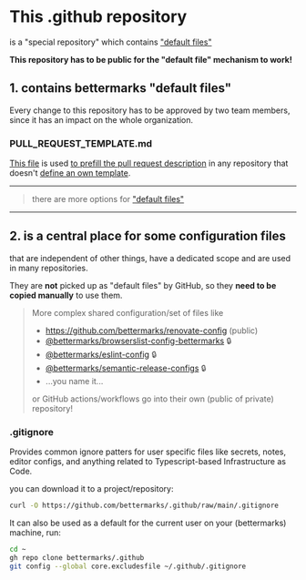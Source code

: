 # This .github repository

is a "special repository" 
which contains ["default files"](https://docs.github.com/en/github/building-a-strong-community/creating-a-default-community-health-file)

**This repository has to be public for the "default file" mechanism to work!**

## 1. contains bettermarks "default files"

Every change to this repository has to be approved by two team members,
since it has an impact on the whole organization.

### PULL_REQUEST_TEMPLATE.md

[This file](https://github.com/bettermarks/.github/blob/main/PULL_REQUEST_TEMPLATE.md) is used 
[to prefill the pull request description](https://docs.github.com/en/communities/using-templates-to-encourage-useful-issues-and-pull-requests/about-issue-and-pull-request-templates#pull-request-templates) 
in any repository that doesn't [define an own template](https://docs.github.com/en/communities/using-templates-to-encourage-useful-issues-and-pull-requests/creating-a-pull-request-template-for-your-repository).

---
> there are more options for ["default files"](https://docs.github.com/en/github/building-a-strong-community/creating-a-default-community-health-file)
---

## 2. is a central place for some configuration files

that are independent of other things, have a dedicated scope and are used in many repositories.

They are **not** picked up as "default files" by GitHub,
so they **need to be copied manually** to use them.

> More complex shared configuration/set of files like
> - https://github.com/bettermarks/renovate-config (public)
> - [@bettermarks/browserslist-config-bettermarks](https://github.com/bettermarks/browserslist-config-bettermarks) :lock:
> - [@bettermarks/eslint-config](https://github.com/bettermarks/eslint-config) :lock:
> - [@bettermarks/semantic-release-configs](https://github.com/bettermarks/semantic-release-configs) :lock:
> - ...you name it...
>
> or GitHub actions/workflows go into their own (public of private) repository!

### .gitignore

Provides common ignore patters for user specific files like secrets, notes, editor configs, 
and anything related to Typescript-based Infrastructure as Code.

you can download it to a project/repository:
```bash
curl -O https://github.com/bettermarks/.github/raw/main/.gitignore
```

It can also be used as a default for the current user on your (bettermarks) machine, run:
```bash
cd ~
gh repo clone bettermarks/.github
git config --global core.excludesfile ~/.github/.gitignore
```
